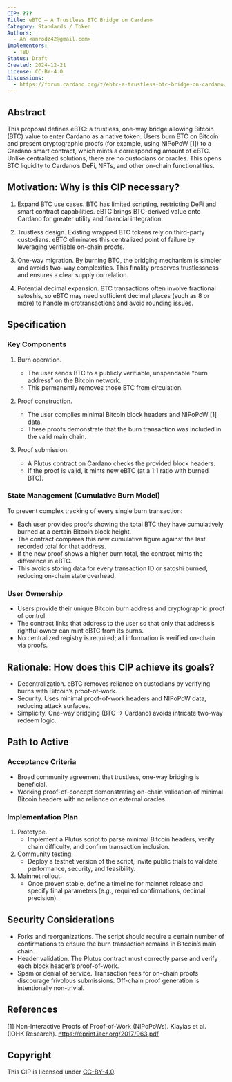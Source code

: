 ```yaml
---
CIP: ???
Title: eBTC – A Trustless BTC Bridge on Cardano
Category: Standards / Token
Authors:
  - An <anrodz42@gmail.com>
Implementors:
  - TBD
Status: Draft
Created: 2024-12-21
License: CC-BY-4.0
Discussions:
  - https://forum.cardano.org/t/ebtc-a-trustless-btc-bridge-on-cardano/141117
---
```


## Abstract

This proposal defines eBTC: a trustless, one-way bridge allowing Bitcoin (BTC) value to enter Cardano as a native token. Users burn BTC on Bitcoin and present cryptographic proofs (for example, using NIPoPoW [1]) to a Cardano smart contract, which mints a corresponding amount of eBTC. Unlike centralized solutions, there are no custodians or oracles. This opens BTC liquidity to Cardano’s DeFi, NFTs, and other on-chain functionalities.

## Motivation: Why is this CIP necessary?

1. Expand BTC use cases.
   BTC has limited scripting, restricting DeFi and smart contract capabilities. eBTC brings BTC-derived value onto Cardano for greater utility and financial integration.

2. Trustless design.
   Existing wrapped BTC tokens rely on third-party custodians. eBTC eliminates this centralized point of failure by leveraging verifiable on-chain proofs.

3. One-way migration.
   By burning BTC, the bridging mechanism is simpler and avoids two-way complexities. This finality preserves trustlessness and ensures a clear supply correlation.

4. Potential decimal expansion.
   BTC transactions often involve fractional satoshis, so eBTC may need sufficient decimal places (such as 8 or more) to handle microtransactions and avoid rounding issues.

## Specification

### Key Components

1. Burn operation.
   - The user sends BTC to a publicly verifiable, unspendable “burn address” on the Bitcoin network.
   - This permanently removes those BTC from circulation.

2. Proof construction.
   - The user compiles minimal Bitcoin block headers and NIPoPoW [1] data.
   - These proofs demonstrate that the burn transaction was included in the valid main chain.

3. Proof submission.
   - A Plutus contract on Cardano checks the provided block headers.
   - If the proof is valid, it mints new eBTC (at a 1:1 ratio with burned BTC).

### State Management (Cumulative Burn Model)

To prevent complex tracking of every single burn transaction:

- Each user provides proofs showing the total BTC they have cumulatively burned at a certain Bitcoin block height.
- The contract compares this new cumulative figure against the last recorded total for that address.
- If the new proof shows a higher burn total, the contract mints the difference in eBTC.
- This avoids storing data for every transaction ID or satoshi burned, reducing on-chain state overhead.

### User Ownership

- Users provide their unique Bitcoin burn address and cryptographic proof of control.
- The contract links that address to the user so that only that address’s rightful owner can mint eBTC from its burns.
- No centralized registry is required; all information is verified on-chain via proofs.

## Rationale: How does this CIP achieve its goals?

- Decentralization.
  eBTC removes reliance on custodians by verifying burns with Bitcoin’s proof-of-work.
- Security.
  Uses minimal proof-of-work headers and NIPoPoW data, reducing attack surfaces.
- Simplicity.
  One-way bridging (BTC → Cardano) avoids intricate two-way redeem logic.

## Path to Active

### Acceptance Criteria

- Broad community agreement that trustless, one-way bridging is beneficial.
- Working proof-of-concept demonstrating on-chain validation of minimal Bitcoin headers with no reliance on external oracles.

### Implementation Plan

1. Prototype.
   - Implement a Plutus script to parse minimal Bitcoin headers, verify chain difficulty, and confirm transaction inclusion.
2. Community testing.
   - Deploy a testnet version of the script, invite public trials to validate performance, security, and feasibility.
3. Mainnet rollout.
   - Once proven stable, define a timeline for mainnet release and specify final parameters (e.g., required confirmations, decimal precision).

## Security Considerations

- Forks and reorganizations.
  The script should require a certain number of confirmations to ensure the burn transaction remains in Bitcoin’s main chain.
- Header validation.
  The Plutus contract must correctly parse and verify each block header’s proof-of-work.
- Spam or denial of service.
  Transaction fees for on-chain proofs discourage frivolous submissions. Off-chain proof generation is intentionally non-trivial.

## References

[1] Non-Interactive Proofs of Proof-of-Work (NIPoPoWs). Kiayias et al. (IOHK Research). https://eprint.iacr.org/2017/963.pdf

## Copyright

This CIP is licensed under [CC-BY-4.0](https://creativecommons.org/licenses/by/4.0/legalcode).
